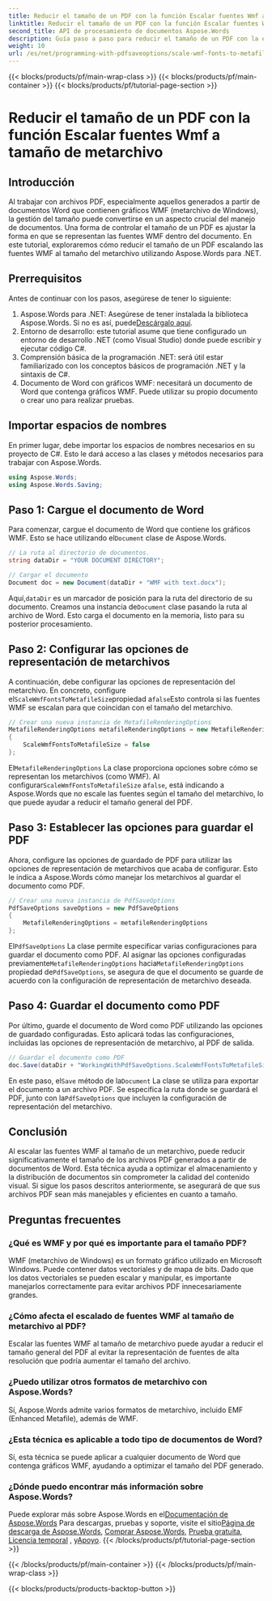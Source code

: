 ```yaml
---
title: Reducir el tamaño de un PDF con la función Escalar fuentes Wmf a tamaño de metarchivo
linktitle: Reducir el tamaño de un PDF con la función Escalar fuentes Wmf a tamaño de metarchivo
second_title: API de procesamiento de documentos Aspose.Words
description: Guía paso a paso para reducir el tamaño de un PDF con la escala de fuentes wmf al tamaño de metarchivo al convertir a PDF con Aspose.Words para .NET.
weight: 10
url: /es/net/programming-with-pdfsaveoptions/scale-wmf-fonts-to-metafile-size/
---
```


{{< blocks/products/pf/main-wrap-class >}}
{{< blocks/products/pf/main-container >}}
{{< blocks/products/pf/tutorial-page-section >}}

# Reducir el tamaño de un PDF con la función Escalar fuentes Wmf a tamaño de metarchivo

## Introducción

Al trabajar con archivos PDF, especialmente aquellos generados a partir de documentos Word que contienen gráficos WMF (metarchivo de Windows), la gestión del tamaño puede convertirse en un aspecto crucial del manejo de documentos. Una forma de controlar el tamaño de un PDF es ajustar la forma en que se representan las fuentes WMF dentro del documento. En este tutorial, exploraremos cómo reducir el tamaño de un PDF escalando las fuentes WMF al tamaño del metarchivo utilizando Aspose.Words para .NET.

## Prerrequisitos

Antes de continuar con los pasos, asegúrese de tener lo siguiente:

1. Aspose.Words para .NET: Asegúrese de tener instalada la biblioteca Aspose.Words. Si no es así, puede[Descárgalo aquí](https://releases.aspose.com/words/net/).
2. Entorno de desarrollo: este tutorial asume que tiene configurado un entorno de desarrollo .NET (como Visual Studio) donde puede escribir y ejecutar código C#.
3. Comprensión básica de la programación .NET: será útil estar familiarizado con los conceptos básicos de programación .NET y la sintaxis de C#.
4. Documento de Word con gráficos WMF: necesitará un documento de Word que contenga gráficos WMF. Puede utilizar su propio documento o crear uno para realizar pruebas.

## Importar espacios de nombres

En primer lugar, debe importar los espacios de nombres necesarios en su proyecto de C#. Esto le dará acceso a las clases y métodos necesarios para trabajar con Aspose.Words.

```csharp
using Aspose.Words;
using Aspose.Words.Saving;
```

## Paso 1: Cargue el documento de Word

 Para comenzar, cargue el documento de Word que contiene los gráficos WMF. Esto se hace utilizando el`Document` clase de Aspose.Words.

```csharp
// La ruta al directorio de documentos.
string dataDir = "YOUR DOCUMENT DIRECTORY";

// Cargar el documento
Document doc = new Document(dataDir + "WMF with text.docx");
```

 Aquí,`dataDir` es un marcador de posición para la ruta del directorio de su documento. Creamos una instancia de`Document` clase pasando la ruta al archivo de Word. Esto carga el documento en la memoria, listo para su posterior procesamiento.

## Paso 2: Configurar las opciones de representación de metarchivos

 A continuación, debe configurar las opciones de representación del metarchivo. En concreto, configure el`ScaleWmfFontsToMetafileSize`propiedad a`false`Esto controla si las fuentes WMF se escalan para que coincidan con el tamaño del metarchivo.

```csharp
// Crear una nueva instancia de MetafileRenderingOptions
MetafileRenderingOptions metafileRenderingOptions = new MetafileRenderingOptions
{
    ScaleWmfFontsToMetafileSize = false
};
```

 El`MetafileRenderingOptions` La clase proporciona opciones sobre cómo se representan los metarchivos (como WMF). Al configurar`ScaleWmfFontsToMetafileSize` a`false`, está indicando a Aspose.Words que no escale las fuentes según el tamaño del metarchivo, lo que puede ayudar a reducir el tamaño general del PDF.

## Paso 3: Establecer las opciones para guardar el PDF

Ahora, configure las opciones de guardado de PDF para utilizar las opciones de representación de metarchivos que acaba de configurar. Esto le indica a Aspose.Words cómo manejar los metarchivos al guardar el documento como PDF.

```csharp
// Crear una nueva instancia de PdfSaveOptions
PdfSaveOptions saveOptions = new PdfSaveOptions
{
    MetafileRenderingOptions = metafileRenderingOptions
};
```

 El`PdfSaveOptions` La clase permite especificar varias configuraciones para guardar el documento como PDF. Al asignar las opciones configuradas previamente`MetafileRenderingOptions` hacia`MetafileRenderingOptions` propiedad de`PdfSaveOptions`, se asegura de que el documento se guarde de acuerdo con la configuración de representación de metarchivo deseada.

## Paso 4: Guardar el documento como PDF

Por último, guarde el documento de Word como PDF utilizando las opciones de guardado configuradas. Esto aplicará todas las configuraciones, incluidas las opciones de representación de metarchivo, al PDF de salida.


```csharp
// Guardar el documento como PDF
doc.Save(dataDir + "WorkingWithPdfSaveOptions.ScaleWmfFontsToMetafileSize.pdf", saveOptions);
```

 En este paso, el`Save` método de la`Document` La clase se utiliza para exportar el documento a un archivo PDF. Se especifica la ruta donde se guardará el PDF, junto con la`PdfSaveOptions` que incluyen la configuración de representación del metarchivo.

## Conclusión

Al escalar las fuentes WMF al tamaño de un metarchivo, puede reducir significativamente el tamaño de los archivos PDF generados a partir de documentos de Word. Esta técnica ayuda a optimizar el almacenamiento y la distribución de documentos sin comprometer la calidad del contenido visual. Si sigue los pasos descritos anteriormente, se asegurará de que sus archivos PDF sean más manejables y eficientes en cuanto a tamaño.

## Preguntas frecuentes

### ¿Qué es WMF y por qué es importante para el tamaño PDF?

WMF (metarchivo de Windows) es un formato gráfico utilizado en Microsoft Windows. Puede contener datos vectoriales y de mapa de bits. Dado que los datos vectoriales se pueden escalar y manipular, es importante manejarlos correctamente para evitar archivos PDF innecesariamente grandes.

### ¿Cómo afecta el escalado de fuentes WMF al tamaño de metarchivo al PDF?

Escalar las fuentes WMF al tamaño de metarchivo puede ayudar a reducir el tamaño general del PDF al evitar la representación de fuentes de alta resolución que podría aumentar el tamaño del archivo.

### ¿Puedo utilizar otros formatos de metarchivo con Aspose.Words?

Sí, Aspose.Words admite varios formatos de metarchivo, incluido EMF (Enhanced Metafile), además de WMF.

### ¿Esta técnica es aplicable a todo tipo de documentos de Word?

Sí, esta técnica se puede aplicar a cualquier documento de Word que contenga gráficos WMF, ayudando a optimizar el tamaño del PDF generado.

### ¿Dónde puedo encontrar más información sobre Aspose.Words?

 Puede explorar más sobre Aspose.Words en el[Documentación de Aspose.Words](https://reference.aspose.com/words/net/) Para descargas, pruebas y soporte, visite el sitio[Página de descarga de Aspose.Words](https://releases.aspose.com/words/net/), [Comprar Aspose.Words](https://purchase.aspose.com/buy), [Prueba gratuita](https://releases.aspose.com/), [Licencia temporal](https://purchase.aspose.com/temporary-license/) , y[Apoyo](https://forum.aspose.com/c/words/8).
{{< /blocks/products/pf/tutorial-page-section >}}

{{< /blocks/products/pf/main-container >}}
{{< /blocks/products/pf/main-wrap-class >}}

{{< blocks/products/products-backtop-button >}}
